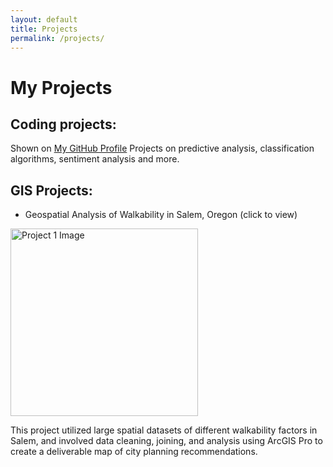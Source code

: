 ```yaml
---
layout: default
title: Projects
permalink: /projects/
---
```


# My Projects

## Coding projects:

Shown on [My GitHub Profile](https://github.com/siegelhannah)
Projects on predictive analysis, classification algorithms, sentiment analysis and more.
<br>

## GIS Projects:

- Geospatial Analysis of Walkability in Salem, Oregon (click to view)

<a href="{{ site.baseurl }}/assets/Salem_Final_Project.pdf">
    <img src="{{ site.baseurl }}/assets/FinalMapNeighborhoodIssues.jpg" alt="Project 1 Image" style="width: 300px;">
</a>
<br>

This project utilized large spatial datasets of different walkability factors in Salem, and involved data cleaning, joining, and analysis using ArcGIS Pro to create a deliverable map of city planning recommendations.

<br>
